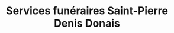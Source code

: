 ---
title: "Services funéraires Saint-Pierre Denis Donais"
url: /drummondville/services-funeraires-saint-pierre-denis-donais/
shop: Bestattungen
---
